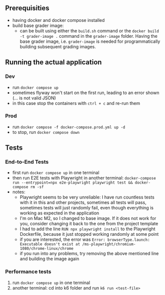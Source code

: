 ## Prerequisities

- having docker and docker compose installed
- build base grader image:
  - can be built using either the `build.sh` command or the
    `docker build -t grader-image .` command in the `grader-image` folder.
    Having the base grader image, i.e. `grader-image` is needed for
    programmatically building subsequent grading images.

## Running the actual application

### Dev

- run `docker compose up`
- sometimes flyway won't start on the first run, leading to an error shown (...
  is not valid JSON)
- in this case stop the containers with `ctrl + c` and re-run them

### Prod

- run `docker compose -f docker-compose.prod.yml up -d`
- to stop, run `docker compose down`

## Tests

### End-to-End Tests

- first run `docker compose up` in one terminal
- then run E2E tests with Playwright in another terminal:
  `docker-compose run --entrypoint=npx e2e-playwright playwright test && docker-compose rm -sf`
- notes:
  - Playwright seems to be very unreliable: I have run countless tests with it
    in this and other projects, sometimes all tests will pass, sometimes tests
    will just randomly fail, even though everything is working as expected in
    the application
  - I'm on Mac M2, so I changed to base image. If it does not work for you,
    consider changing it back to the one from the project template
  - I had to add the line `RUN npx playwright install` to the Playwright
    Dockerfile, because it just stopped working randomly at some point
  - if you are interested, the error was
    `Error: browserType.launch: Executable doesn't exist at /ms-playwright/chromium-1080/chrome-linux/chrome`
  - if you run into any problems, try removing the above mentioned line and
    building the image again

### Performance tests

1. run `docker compose up` in one terminal
2. another terminal: cd into k6 folder and run `k6 run <test-file>`
